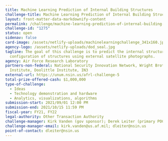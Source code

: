 ```yaml
---
title: Machine Learning Prediction of Internal Building Structures
challenge-title: Machine Learning Prediction of Internal Building Structures
layout: front-matter-data-markdownify-content
permalink: /challenge/machine-learning-prediction-of-internal-building-structures/
challenge-id: "1275"
status: open
sidenav: false
card-image: /assets/netlify-uploads/machinelearningchallenge_341x160.jpg
agency-logo: /assets/netlify-uploads/dod_seal.jpg
tagline: The goal of this challenge is to predict the internal structural
  configuration of structures using external satellite photographs.
agency: Air Force Research Laboratory
partners-non-federal: National Security Innovation Network, Wright Brothers
  Institute, Doolittle Institute, IN3
external-url: https://unum.nsin.us/afrl-challenge-5
total-prize-offered-cash: $1,000,000
type-of-challenge:
  - Ideas
  - Technology demonstration and hardware
  - Analytics, visualizations, algorithms
submission-start: 2021/09/01 12:00 PM
submission-end: 2021/10/15 11:59 PM
fiscal-year: FY21, FY22
legal-authority: Other Transaction Authority
challenge-manager: Kirk Vanden (gov sponsor); Derek Leiter (primary POC)
challenge-manager-email: kirk.vanden@us.af.mil; dleiter@nsin.us
point-of-contact: dleiter@nsin.us
---
```

